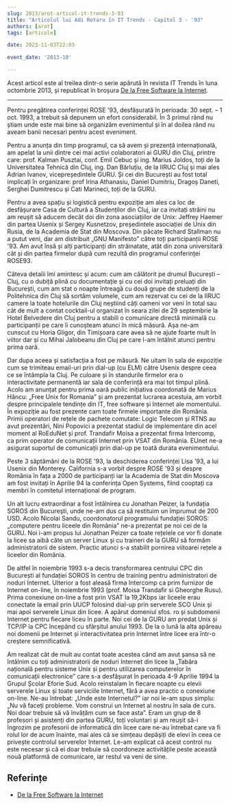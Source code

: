 ```yaml
---
slug: 2013/arot-articol-it-trends-3-93
title: "Articolul lui Adi Rotaru în IT Trends - Capitol 3 - '93"
authors: [arot]
tags: [articole]

date: 2023-11-03T22:03

event_date: '2013-10'

---
```


Acest articol este al treilea dintr-o serie apărută în revista IT Trends
în luna octombrie 2013, și republicat în broșura
[De la Free Software la Internet](https://github.com/cronica-it/arhiva/releases/download/2013/arot-brosura-a5-tipar.pdf).

<!-- truncate -->

---

Pentru pregătirea conferinței ROSE '93, desfășurată în perioada:
30 sept. – 1 oct. 1993, a trebuit să depunem un efort considerabil. În 3 primul rând nu știam unde este mai bine să organizăm evenimentul
și în al doilea rând nu aveam banii necesari pentru acest eveniment.

Pentru a anunța din timp programul, ca să avem și prezență internațională, am apelat la unii dintre cei mai activi colaboratori ai GURU din Cluj, printre care: prof. Kalman Pusztai, conf. Emil Cebuc și ing. Marius Joldos, toți de la Universitatea Tehnică din Cluj, ing. Dan Bărluțiu, de la IIRUC Cluj și mai ales Adrian Ivanov, vicepreședintele GURU. Și cei din București au fost total implicați în organizare: prof Irina Athanasiu, Daniel Dumitriu, Dragoș Daneti, Serghei Dumitrescu și Cati Marineci, toți de la GURU.

Pentru a avea spațiu și logistică pentru expoziție am ales ca loc de desfășurare Casa de Cultură a Studenților din Cluj, iar ca invitați străini nu am reușit să aducem decât doi din zona asociațiilor de Unix: Jeffrey Haemer din partea Usenix și Sergey Kusnetzov, președintele asociației de Unix din Rusia, de la Academia de Stat din Moscova. Din păcate Richard Stallman nu a putut veni, dar am distribuit „GNU Manifesto” către toți participanții ROSE '93. Am avut însă și alți participanți din străinatate, atât din zona universitară cât și din partea firmelor după cum rezultă din programul conferinței ROSE93.

Câteva detalii îmi amintesc și acum: cum am călătorit pe drumul București – Cluj, cu o dubiță plină cu documentație și cu cei doi invitați preluați din București, cum am stat o noapte întreagă cu două grupe de studenți de
la Politehnica din Cluj să sortăm volumele, cum am rezervat cu cei de la IIRUC camere la toate hotelurile din Cluj neștiind câți oameni vor veni în total sau cât de mult a contat cocktail-ul organizat în seara zilei de 29 septembrie la Hotel Belvedere din Cluj pentru a stabili o comunicare directă minimală cu participanții pe care îi cunoșteam atunci în mică măsură. Așa ne-am cunscut cu Horia Gligor, din Timișoara care avea să ne ajute foarte mult în viitor dar și cu Mihai Jalobeanu din Cluj pe care l-am întâlnit atunci pentru prima oară.

Dar dupa aceea și satisfacția a fost pe măsură. Ne uitam în sala de expoziție cum se trimiteau email-uri prin dial-up (cu ELM) către Usenix despre ceea ce se întâmpla la Cluj. Pe culoare și în standurile firmelor era o interactivitate permanentă iar sala de conferință era mai tot timpul plină. Acolo am anunțat pentru prima oară public inițiativa coordonată de Marius Hâncu: „Free Unix for Romania” și am prezentat lucrarea acestuia, am vorbit despre principalele tendințe din IT, free software și Internet ale momentului. În expoziție au fost prezente cam toate firmele importante din România. Primii operatori de rețele de pachete comutate: Logic Telecom și RTNS au avut prezentări, Nini Popovici a prezentat stadiul de implementare din acel moment al RoEduNet și prof. Trandafir Moisa a prezentat firma Intercomp, ca prim operator de comunicații Internet prin VSAT
din România. EUnet ne-a asigurat suportul de comunicații prin dial-up pe toată durata evenimentului.

Peste 3 săptămâni de la ROSE '93, la deschiderea conferinței Lisa '93, a lui Usenix din Monterey. California s-a vorbit despre ROSE '93 și despre România în fața a 2000 de participanți iar la Academia de Stat din Moscova am fost invitați în Aprilie 94 la conferința Open Systems, fiind cooptați ca membri în comitetul internațional de program.

Un alt lucru extraordinar a fost întâlnirea cu Jonathan Peizer, la fundația SOROS din București, unde ne-am dus ca să restituim un împrumut de 200 USD. Acolo Nicolai Sandu, coordonatorul programului fundației SOROS: „computere pentru liceele din România” ne-a prezentat pe noi cei de la GURU. Noi i-am propus lui Jonathan Peizer ca toate rețelele ce vor fi donate la licee sa aibă câte un server Linux și cu traineri de la GURU să formăm administratorii de sistem. Practic atunci s-a stabilit pornirea viitoarei rețele a liceelor din România.

De altfel în noiembrie 1993 s-a decis transformarea centrului CPC din București al fundației SOROS în centru de training pentru administratori de noduri Internet. Ulterior a fost aleasă firma Intercomp ca prim furnizor de Internet on-line, în noiembrie 1993 (prof. Moisa Trandafir si Gheorghe Rusu). Prima conexiune on-line a fost prin VSAT la 19,2Kbps iar liceele erau conectate la email prin UUCP folosind dial-up prin serverele SCO Unix și mai apoi serverele Linux din licee. A apărut domeniul sfos. ro și subdomenii Internet pentru fiecare liceu în parte. Noi cei de la GURU am predat Unix și TCP/IP la CPC începând cu sfârșitul
anului 1993. De la o lună la alta apăreau noi domenii pe Internet și interactivitatea prin Internet între licee era într-o creștere semnificativă.

Am realizat cât de mult au contat toate acestea când am avut șansa să ne întâlnim cu toți administratorii de noduri Internet din licee la „Tabăra națională pentru sisteme Unix și pentru utilizarea computerelor în comunicații electronice” care s-a desfășurat în perioada 4-9 Aprilie 1994 la Grupul Școlar Eforie Sud. Acolo reinstalam în fiecare noapte cu elevii serverele Linux și toate serviciile Internet, fără a avea practic o conexiune on-line. Ne-au întrebat: „Unde este Internetul?” iar noi le-am spus simplu: „Nu vă faceți probleme. Vom construi un Internet al nostru în sala de curs. Noi doar trebuie să vă învățăm cum se face asta”. Eram un grup de 8 profesori și asistenți din partea GURU, toți voluntari și am reușit să-i îngrozim pe profesorii de informatică din licee care ne-au întrebat care va fi rolul lor de acum înainte, mai ales că se simțeau depășiți de elevi în ceea ce privește controlul serverelor Internet. Le-am explicat că acest control nu este necesar și că ei doar trebuie să coordoneze activitățile peste această nouă platformă de comunicare, iar restul va veni de sine.

## Referințe

- [De la Free Software la Internet](https://github.com/cronica-it/arhiva/releases/download/2013/arot-brosura-a5-tipar.pdf)
